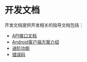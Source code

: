 # 开发文档
开发文档提供开发相关的指导文档包括：
*  [API接口文档](API接口.md)
*  [Android客户端方案介绍](Android客户端方案介绍.md)
*  [进阶功能](进阶功能/Android客户端方案介绍.md)
*  [错误码](错误码.md)
